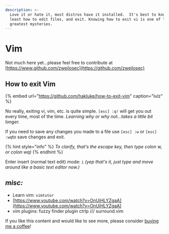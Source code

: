 ```yaml
---
description: >-
  Love it or hate it, most distros have it installed.  It's best to know at
  least how to edit files, and exit. Knowing how to exit vi is one of life's
  greatest mysteries.
---
```


# Vim

Not much here yet...please feel free to contribute at [https://www.github.com/zweilosec](https://github.com/zweilosec)

## How to exit Vim

{% embed url="https://github.com/hakluke/how-to-exit-vim" caption="lulz" %}

No really, exiting vi, vim, etc. is quite simple. `[esc] :q!` will get you out every time, most of the time.  _Learning why or why not...takes a little bit longer._ 

If you need to save any changes you made to a file use `[esc] :w` or `[esc] :wq`to save changes and exit.

{% hint style="info" %}
_To clarify, that's the escape key, then type colon w, or colon wq\)_
{% endhint %}

Enter insert \(normal text edit\) mode: `i` _\(yep that's it, just type and move around like a basic text editor now.\)_

## _misc:_

* Learn vim: `vimtutor`
* [https://www.youtube.com/watch?v=OnUiHLYZgaA](https://www.youtube.com/watch?v=OnUiHLYZgaA)
* vim plugins: fuzzy finder plugin ctrlp /// surround.vim

If you like this content and would like to see more, please consider [buying me a coffee](https://www.buymeacoffee.com/zweilosec)!

